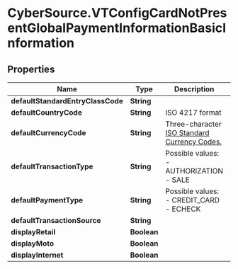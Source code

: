# CyberSource.VTConfigCardNotPresentGlobalPaymentInformationBasicInformation

## Properties
Name | Type | Description | Notes
------------ | ------------- | ------------- | -------------
**defaultStandardEntryClassCode** | **String** |  | [optional] 
**defaultCountryCode** | **String** | ISO 4217 format | [optional] 
**defaultCurrencyCode** | **String** | Three-character [ISO Standard Currency Codes.](http://apps.cybersource.com/library/documentation/sbc/quickref/currencies.pdf) | [optional] 
**defaultTransactionType** | **String** | Possible values: - AUTHORIZATION - SALE | [optional] 
**defaultPaymentType** | **String** | Possible values: - CREDIT_CARD - ECHECK | [optional] 
**defaultTransactionSource** | **String** |  | [optional] 
**displayRetail** | **Boolean** |  | [optional] 
**displayMoto** | **Boolean** |  | [optional] 
**displayInternet** | **Boolean** |  | [optional] 



